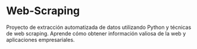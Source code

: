# Web-Scraping
Proyecto de extracción automatizada de datos utilizando Python y técnicas de web scraping. Aprende cómo obtener información valiosa de la web y aplicaciones empresariales.
